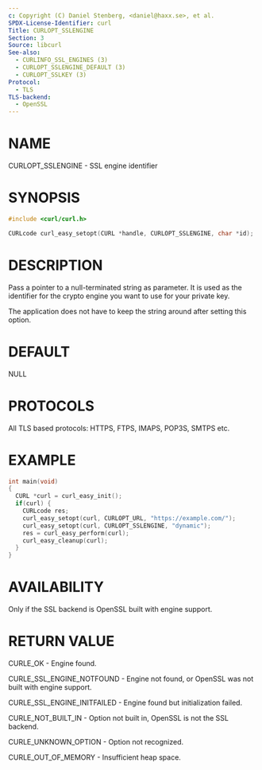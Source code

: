 ```yaml
---
c: Copyright (C) Daniel Stenberg, <daniel@haxx.se>, et al.
SPDX-License-Identifier: curl
Title: CURLOPT_SSLENGINE
Section: 3
Source: libcurl
See-also:
  - CURLINFO_SSL_ENGINES (3)
  - CURLOPT_SSLENGINE_DEFAULT (3)
  - CURLOPT_SSLKEY (3)
Protocol:
  - TLS
TLS-backend:
  - OpenSSL
---
```


# NAME

CURLOPT_SSLENGINE - SSL engine identifier

# SYNOPSIS

~~~c
#include <curl/curl.h>

CURLcode curl_easy_setopt(CURL *handle, CURLOPT_SSLENGINE, char *id);
~~~

# DESCRIPTION

Pass a pointer to a null-terminated string as parameter. It is used as the
identifier for the crypto engine you want to use for your private key.

The application does not have to keep the string around after setting this
option.

# DEFAULT

NULL

# PROTOCOLS

All TLS based protocols: HTTPS, FTPS, IMAPS, POP3S, SMTPS etc.

# EXAMPLE

~~~c
int main(void)
{
  CURL *curl = curl_easy_init();
  if(curl) {
    CURLcode res;
    curl_easy_setopt(curl, CURLOPT_URL, "https://example.com/");
    curl_easy_setopt(curl, CURLOPT_SSLENGINE, "dynamic");
    res = curl_easy_perform(curl);
    curl_easy_cleanup(curl);
  }
}
~~~

# AVAILABILITY

Only if the SSL backend is OpenSSL built with engine support.

# RETURN VALUE

CURLE_OK - Engine found.

CURLE_SSL_ENGINE_NOTFOUND - Engine not found, or OpenSSL was not built with
engine support.

CURLE_SSL_ENGINE_INITFAILED - Engine found but initialization failed.

CURLE_NOT_BUILT_IN - Option not built in, OpenSSL is not the SSL backend.

CURLE_UNKNOWN_OPTION - Option not recognized.

CURLE_OUT_OF_MEMORY - Insufficient heap space.
